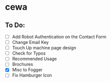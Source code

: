 # cewa

## To Do:
- [ ] Add Robot Authentication on the Contact Form
- [ ] Change Email Key
- [ ] Touch Up machine page design
- [ ] Check for Typos
- [ ] Recommended Usage
- [ ] Brochures
- [X] Misc to Fogger
- [ ] Fix Hamburger Icon